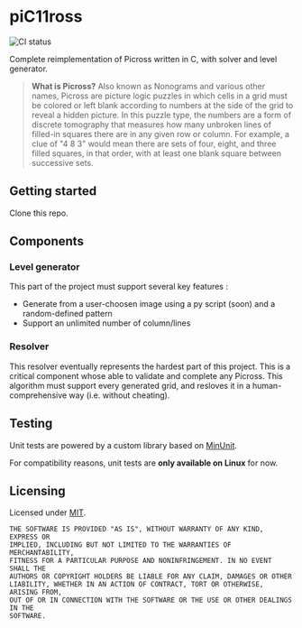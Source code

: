 # piC11ross
![CI status](https://github.com/inspwastaken/piC11ross/actions/workflows/ci.yml/badge.svg)

Complete reimplementation of Picross written in C, with solver and level generator.

> **What is Picross?** Also known as Nonograms and various other names, Picross are picture logic puzzles in which cells in a grid must be colored or left blank according to numbers at the side of the grid to reveal a hidden picture. In this puzzle type, the numbers are a form of discrete tomography that measures how many unbroken lines of filled-in squares there are in any given row or column. For example, a clue of "4 8 3" would mean there are sets of four, eight, and three filled squares, in that order, with at least one blank square between successive sets.

## Getting started

Clone this repo.

## Components

### Level generator

This part of the project must support several key features :
 - Generate from a user-choosen image using a py script (soon) and a random-defined pattern
 - Support an unlimited number of column/lines 

### Resolver

This resolver eventually represents the hardest part of this project. This is a critical component whose able to validate and complete any Picross.
This algorithm must support every generated grid, and resloves it in a human-comprehensive way (i.e. without cheating).

## Testing

Unit tests are powered by a custom library based on [MinUnit](http://www.jera.com/techinfo/jtns/jtn002.html).

For compatibility reasons, unit tests are **only available on Linux** for now.

## Licensing

Licensed under [MIT](LICENSE).

```
THE SOFTWARE IS PROVIDED "AS IS", WITHOUT WARRANTY OF ANY KIND, EXPRESS OR
IMPLIED, INCLUDING BUT NOT LIMITED TO THE WARRANTIES OF MERCHANTABILITY,
FITNESS FOR A PARTICULAR PURPOSE AND NONINFRINGEMENT. IN NO EVENT SHALL THE
AUTHORS OR COPYRIGHT HOLDERS BE LIABLE FOR ANY CLAIM, DAMAGES OR OTHER
LIABILITY, WHETHER IN AN ACTION OF CONTRACT, TORT OR OTHERWISE, ARISING FROM,
OUT OF OR IN CONNECTION WITH THE SOFTWARE OR THE USE OR OTHER DEALINGS IN THE
SOFTWARE.
```